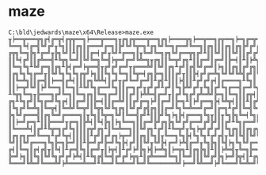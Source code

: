 # maze

    C:\bld\jedwards\maze\x64\Release>maze.exe
    ╥╞══╦═══╦╗╔╡╔═╦╡╔╦╦══╗╞═══╦═══╗╥╔╗╔╦═══╦══╗╔╗╞════╦╗╞══╦══╗╔╦══╗╞═╗╔═╦═══╗╥
    ╚══╗╚╡╔═╣╚╝╔╝╥╚╗║║║╔╗║╔═══╝╔═╗║╠╝╚╝╚╦═╗╨╔╗╚╝╚═╗╔══╝╚══╗║╔╗║║║╔╗║╔╗╠╝╔╝╔╦╡╚╣
    ╔╦╗╚═╗╠╗╨╔═╝╥╠╗╚╝║╨║║║║╔═╡╔╝╥╚╝╨╔══╗║╥╚═╝╚═╗╔╗╚╝╔══╦╗╔╝╨║║╚╝║║║╚╝║║╔╝╔╝╚══╝
    ║║╚╡╔╝║║╔╩══╣╨╚╦╗╚═╝║╚╝╚═╗╚═╣╞╦═╝╔═╝╚╩═╗╥╔╗║║╚═╦╝╔╗╨║║╔═╝║╔═╝║╠═╡║╨║╞╩╗╔══╗
    ║╚═╗╚╗╨╚╝╔═╗║╔╗╨╠╡╔═╝╞╦══╣╥╔╝╔╝╔═╝╥╔═══╩╝║╚╝║╔╗╨╔╝║╔╣╚╝╔═╝║╞╗║║╔╗║╔╝╔╗║╚╗╔╝
    ║╔╗╚╗╚╗╔═╝╥║╚╝╚╗╚╗╚╗╔╦╝╞╗║║╚╗╚╗╚═╗║╚╦═╡╔╗╠═╗║║║╔╝╥║║╠╡╔╝╔═╩╗╚╝╚╝╚╩╣╔╝║╚═╝║╥
    ║║╚═╩╗║║╔═╣║╞══╣╔╩╡║║║╔╗╚╩╩╡║╔╝╥╔╝╚═╝╔═╝║╨╔╣╨║║║╞╣║║╨╔╝╔╝╔╡║╔════╗╨╚╗║╞╦╡║║
    ║║╞═╦╝╚╝║╞╝╚══╗║╚═╗║╨╚╝╚╗╔══╝╚╗║║╔═╗╔╝╥╔╝╔╝╨╔╝║╚╗╠╩╝╔╝╥╚╗║╔╝╚╗╔══╣╔═╝╚╗╚╗║║
    ╨╚╦╗╚═╗╥╠═══╗╔╝╚═╗║╚═╗╔╗║╚═╗╔═╝║║║╔╝║╞╩╩═╣╔═╝╥║╔╝╚╗╔╝╔╩═╩╝╠═╗║╚═╗║║╔╦╡║╔╝║║
    ╔╗╨╚╗╔╝║╚╗╔═╝╚╗╔╡║║╔═╝║║╠═╡║║╔═╩╝║║╔╝╔═╗╞╝║╔═╝║╠═╗╨║╞╝╔══╗╠╡╚╩╦╡║║║╨║╔╝╚╗║║
    ║╚╗╔╝╚═╩╗║╚═╦╡║╚═╩╝╚═╦╝║╚╦╗╚╝╚╗╔╗║╚╝╔╝╔╣╔╗║║╔═╝╚╗╚═╩══╝╔═╝║╔═╗╨╔╝║╚═╣╚═╗║╚╣
    ╠╗╚╝╔═══╣║╔╗╚═╝╔════╗║╥╚╗║╚╦═╗╚╝║╚══╣╔╝╨║║╠╝╚╗╞╗╠╡╔═══╗╚╗╥║║╥╚╗╠╗╚═╡╚╗╔╝╚═╝
    ║║╞═╝╔═╗╨║║╠═══╝╥╔═╗║╠╩╡║╚╡╠╗║╞╗╚══╗║║╔═╝╠╝╔╗╠╗╚╝╔╝╔══╝╔╝╠╝║║╔╝╨╚╗╔══╝╚═══╗
    ║╚═══╩╡║╔╝╨╚╦═╗╔╝╚╗║║║╔╦╝╔╗╨║╚═╩══╗║║╚╝╔╗╨╔╝║╨╚═╦╝╥╚╗╞╦╝╔╝╔╝║╚╗╔╗║║╔╗╔╗╞╦╗║
    ║╔╗╔╗╔═╝╚══╗╨╔╝╚╦╡║║║║║╨╔╝║╔╝╔╗╞╦═╝║║╔╗║╚╗║╥╚══╗╚╗╠╡╚╗╚╗╨╔╝╔╣╥╚╝║╚╣║╚╝╚═╝║║
    ╚╝║║╚╝╔═══╗╚╗╠═╗╠═╝║║╨╠═╝╔╝╠═╝╚╗╠╡╔╝║║╚╝╥╚╝╠╡╔═╝╞╩╣╔═╝╥╚╗╠╗║╚╣╞╗╚╗╚╝╔══╗╔╝║
    ╔╡║╚═╗║╔╡╔╣╥║╚╡║╨╔═╣╚╗║╔═╝╥║╞╦╡║╨╔╝╞╝╠╗╞╣╞═╩╗║╞═╦╗╨║╔╗╠╗║╨║║╞╩═╣╥╚═╗╠═╡╚╝╔╝
    ╠═╝╞╗║║╚╗║╚╝╚╗╔╝╔╝╞╩╡║╨╚╗╔╣╚═╣╔╝╔╝╞╦╗╨║╔╩═══╝╚═╗║╚═╝║║║╚╝╔╝╠╗╞═╝╠╦╡║╨╔╗╔╗╚╗
    ╚═══╝╚╩═╝╚═══╩╝╞╩════╩══╝╨╚══╝╚═╩══╝╚═╝╚═══════╩╝╞══╝╚╩══╝╞╝╚═══╝╚═╩═╝╚╝╚═╝

